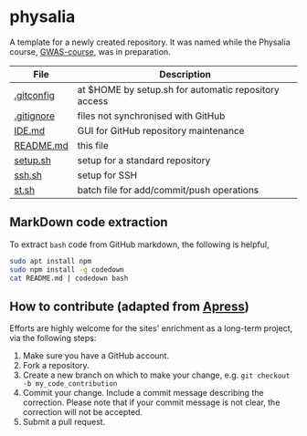# physalia

A template for a newly created repository. It was named while the Physalia course, [GWAS-course](https://github.com/jinghuazhao/GWAS-course), was in preparation.

 **File** | **Description**
 -----|-------------------------------------------------------------------------
 [.gitconfig](.gitconfig) | at $HOME by setup.sh for automatic repository access
 [.gitignore](.gitignore) | files not synchronised with GitHub
 [IDE.md](IDE.md) | GUI for GitHub repository maintenance
 [README.md](README.md) | this file
 [setup.sh](setup.sh) | setup for a standard repository
 [ssh.sh](setup.sh) | setup for SSH
 [st.sh](st.sh) | batch file for add/commit/push operations

## MarkDown code extraction

To extract `bash` code from GitHub markdown, the following is helpful,

```bash
sudo apt install npm
sudo npm install -g codedown
cat README.md | codedown bash
```

## How to contribute (adapted from [Apress](https://github.com/apress))

Efforts are highly welcome for the sites' enrichment as a long-term project, via the following steps:

1. Make sure you have a GitHub account.
2. Fork a repository.
3. Create a new branch on which to make your change, e.g. `git checkout -b my_code_contribution`
4. Commit your change. Include a commit message describing the correction. Please note that if your commit message is not clear, the correction will not be accepted.
5. Submit a pull request.
